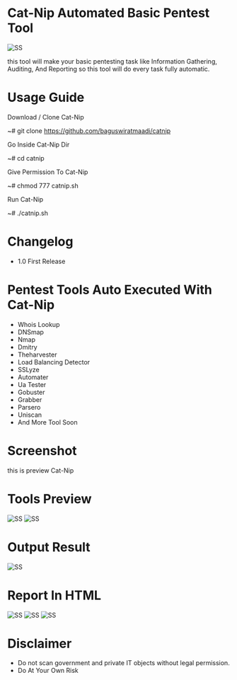 # Cat-Nip Automated Basic Pentest Tool

![SS](https://images.theconversation.com/files/250711/original/file-20181214-185258-1czwsab.jpg?ixlib=rb-1.1.0&q=45&auto=format&w=496&fit=clip)


this tool will make your basic pentesting task like Information Gathering, Auditing, And Reporting so this tool will do every task fully automatic.

# Usage Guide
Download / Clone Cat-Nip

~# git clone https://github.com/baguswiratmaadi/catnip

Go Inside Cat-Nip Dir

~# cd catnip

Give Permission To Cat-Nip

~# chmod 777 catnip.sh

Run Cat-Nip

~# ./catnip.sh

# Changelog

- 1.0  First Release

# Pentest Tools Auto Executed With Cat-Nip

- Whois Lookup
- DNSmap
- Nmap
- Dmitry
- Theharvester
- Load Balancing Detector
- SSLyze
- Automater
- Ua Tester
- Gobuster
- Grabber
- Parsero
- Uniscan
- And More Tool Soon

# Screenshot

this is preview Cat-Nip 

# Tools Preview

![SS](https://github.com/baguswiratmaadi/catnip/blob/master/SS/1.png)
![SS](https://github.com/baguswiratmaadi/catnip/blob/master/SS/2.png)

# Output Result
![SS](https://github.com/baguswiratmaadi/catnip/blob/master/SS/0.png)

# Report In HTML
![SS](https://github.com/baguswiratmaadi/catnip/blob/master/SS/3.png)
![SS](https://github.com/baguswiratmaadi/catnip/blob/master/SS/4.png)
![SS](https://github.com/baguswiratmaadi/catnip/blob/master/SS/5.png)


# Disclaimer
- Do not scan government and private IT objects without legal permission.
- Do At Your Own Risk
